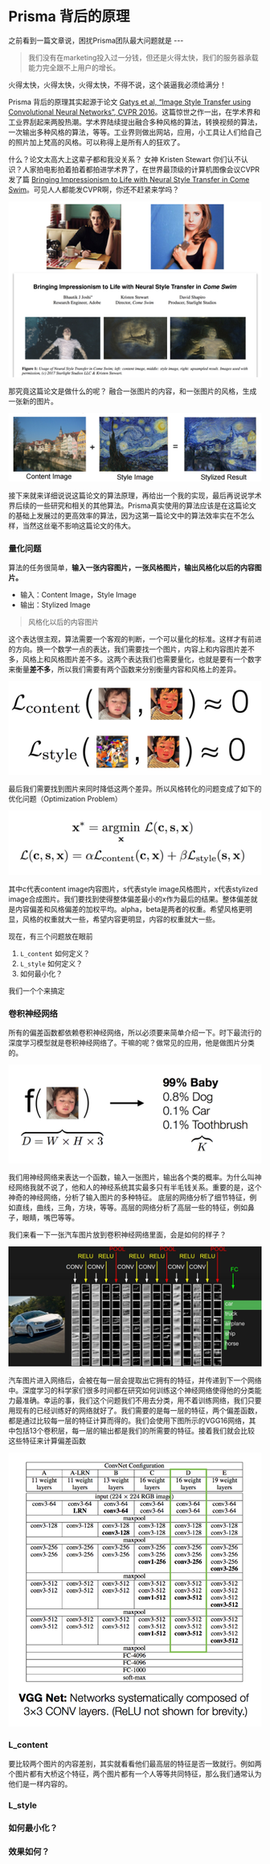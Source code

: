 # Prisma 背后的原理

之前看到一篇文章说，困扰Prisma团队最大问题就是 --- 

>我们没有在marketing投入过一分钱，但还是火得太快，我们的服务器承载能力完全跟不上用户的增长。

火得太快，火得太快，火得太快，不得不说，这个装逼我必须给满分！

Prisma 背后的原理其实起源于论文 [Gatys et al, “Image Style Transfer using Convolutional Neural Networks”, CVPR 2016](http://www.cv-foundation.org/openaccess/content_cvpr_2016/papers/Gatys_Image_Style_Transfer_CVPR_2016_paper.pdf)。这篇惊世之作一出，在学术界和工业界刮起来两股热潮。学术界陆续提出融合多种风格的算法，转换视频的算法，一次输出多种风格的算法，等等。工业界则做出网站，应用，小工具让人们给自己的照片加上梵高的风格。可以称得上是所有人的狂欢了。

什么？论文太高大上这辈子都和我没关系？ 女神 Kristen Stewart 你们认不认识？人家拍电影拍着拍着都拍进学术界了，在世界最顶级的计算机图像会议CVPR发了篇 [Bringing Impressionism to Life with Neural Style Transfer in Come Swim](https://arxiv.org/abs/1701.04928)。可见人人都能发CVPR啊，你还不赶紧来学吗？ 

![](kristen.jpg)

那究竟这篇论文是做什么的呢？ 融合一张图片的内容，和一张图片的风格，生成一张新的图片。

![](explain.jpg)

接下来就来详细说说这篇论文的算法原理，再给出一个我的实现，最后再说说学术界后续的一些研究和相关的其他算法。Prisma真实使用的算法应该是在这篇论文的基础上发展过的更高效率的算法，因为这第一篇论文中的算法效率实在不怎么样，当然这丝毫不影响这篇论文的伟大。

### 量化问题

算法的任务很简单，**输入一张内容图片，一张风格图片，输出风格化以后的内容图片。**

- 输入：Content Image，Style Image
- 输出：Stylized Image

>风格化以后的内容图片

这个表达很主观，算法需要一个客观的判断，一个可以量化的标准。这样才有前进的方向。换一个数学一点的表达，我们需要找一个图片，内容上和内容图片差不多，风格上和风格图片差不多。这两个表达我们也需要量化，也就是要有一个数字来衡量**差不多**，所以我们需要有两个函数来分别衡量内容和风格上的差异。

![](losses.jpg)

最后我们需要找到图片来同时降低这两个差异。所以风格转化的问题变成了如下的优化问题（Optimization Problem）

![](optimization.jpg)

其中c代表content image内容图片，s代表style image风格图片，x代表stylized image合成图片。我们要找到使得整体偏差最小的x作为最后的结果。整体偏差就是内容偏差和风格偏差的加权平均。alpha，beta是两者的权重。希望风格更明显，风格的权重就大一些，希望内容更明显，内容的权重就大一些。

现在，有三个问题放在眼前

1. `L_content` 如何定义？ 
2. `L_style` 如何定义？
3. 如何最小化？

我们一个个来搞定
### 卷积神经网络
所有的偏差函数都依赖卷积神经网络，所以必须要来简单介绍一下。时下最流行的深度学习模型就是卷积神经网络了。干嘛的呢？做常见的应用，他是做图片分类的。

![](classification.jpg)

我们用神经网络来表达一个函数，输入一张图片，输出各个类的概率。为什么叫神经网络我就不说了，他和人的神经系统其实最多只有半毛钱关系。重要的是，这个神奇的神经网络，分析了输入图片的多种特征。 底层的网络分析了细节特征，例如直线，曲线，三角，方块，等等。高层的网络分析了高层一些的特征，例如鼻子，眼睛，嘴巴等等。

我们来看一下一张汽车图片放到卷积神经网络里面，会是如何的样子？

![](car.jpg)

汽车图片进入网络后，会被在每一层会提取出它拥有的特征，并传递到下一个网络中。深度学习的科学家们很多时间都在研究如何训练这个神经网络使得他的分类能力最准确。幸运的事，我们这个问题我们不用去分类，用不着训练网络，我们只要用现有的已经训练好的网络就好了。我们需要的是每一层的特征，两个偏差函数，都是通过比较每一层的特征计算而得的。我们会使用下图所示的VGG16网络，其中包括13个卷积层，每一层的输出都是我们的所需要的特征。接着我们就会比较这些特征来计算偏差函数

![](vgg.jpg)

### L_content

要比较两个图片的内容差别，其实就看看他们最高层的特征是否一致就行。例如两个图片都有大桥这个特征，两个图片都有一个人等等共同特征，那么我们通常认为他们是一样内容的。



### L_style

### 如何最小化？

### 效果如何？